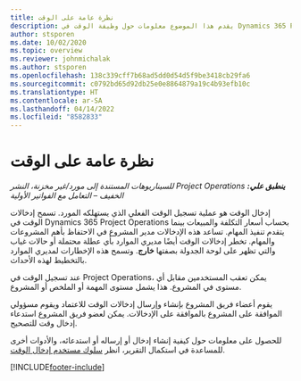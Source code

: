 ```yaml
---
title: نظرة عامة على الوقت
description: يقدم هذا الموضوع معلومات حول وظيفة الوقت في Dynamics 365 Project Operations.
author: stsporen
ms.date: 10/02/2020
ms.topic: overview
ms.reviewer: johnmichalak
ms.author: stsporen
ms.openlocfilehash: 138c339cff7b68ad5dd0d54d5f9be3418cb29fa6
ms.sourcegitcommit: c0792bd65d92db25e0e8864879a19c4b93efb10c
ms.translationtype: HT
ms.contentlocale: ar-SA
ms.lasthandoff: 04/14/2022
ms.locfileid: "8582833"
---
```

# <a name="time-overview"></a>نظرة عامة على الوقت

_**ينطبق علي:** ‏‫Project Operations للسيناريوهات المستندة إلى مورد/غير مخزنة‬، ‏‫النشر الخفيف – التعامل مع الفواتير الأولية‬_

إدخال الوقت هو عملية تسجيل الوقت الفعلي الذي يستهلكه المورد. تسمح إدخالات الوقت في Dynamics 365 Project Operations بحساب أسعار التكلفة والمبيعات بينما يتقدم تنفيذ المهام. تساعد هذه الإدخالات مدير المشروع في الاحتفاظ بأهم المشروعات والمهام. تخطر إدخالات الوقت أيضًا مديري الموارد بأي عطلة محتملة أو حالات غياب والتي تظهر على لوحة الجدولة بصفتها **خارج**. وتسمح هذه الإخطارات لمديري الموارد بالتخطيط لهذه الأحداث.

عند تسجيل الوقت في Project Operations، يمكن تعقب المستخدمين مقابل أي مستوى في المشروع. هذا يشمل مستوى المهمة أو الملخص أو المشروع.

يقوم أعضاء فريق المشروع بإنشاء وإرسال إدخالات الوقت للاعتماد ويقوم مسؤولي الموافقة على المشروع بالموافقة على الإدخالات. يمكن لعضو فريق المشروع استدعاء إدخال وقت للتصحيح.

للحصول على معلومات حول كيفية إنشاء إدخال أو إرساله أو استدعائه، والأدوات أخرى للمساعدة في استكمال التقرير، انظر [سلوك مستخدم إدخال الوقت](ui-behavior-time.md).



[!INCLUDE[footer-include](../includes/footer-banner.md)]